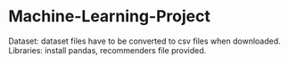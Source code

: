 # Machine-Learning-Project
Dataset: dataset files have to be converted to csv files when downloaded.
Libraries: install pandas, recommenders file provided.
